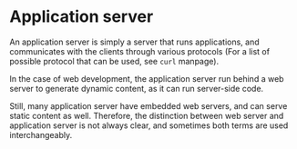 # Application server

An application server is simply a server that runs applications, and
communicates with the clients through various protocols (For a list of
possible protocol that can be used, see `curl` manpage).

In the case of web development, the application server run behind a
web server to generate dynamic content, as it can run server-side code.

Still, many application server have embedded web servers, and can
serve static content as well. Therefore, the distinction between
web server and application server is not always clear, and sometimes
both terms are used interchangeably.

